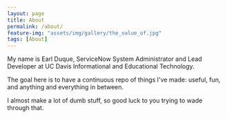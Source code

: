 ```yaml
---
layout: page
title: About
permalink: /about/
feature-img: "assets/img/gallery/the_value_of.jpg"
tags: [About]
---
```


My name is Earl Duque, ServiceNow System Administrator and Lead Developer at UC Davis Informational and Educational Technology.

The goal here is to have a continuous repo of things I've made: useful, fun, and anything and everything in between.

I almost make a lot of dumb stuff, so good luck to you trying to wade through that.
 
